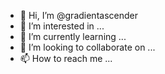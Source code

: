 - 👋 Hi, I’m @gradientascender
- 👀 I’m interested in ...
- 🌱 I’m currently learning ...
- 💞️ I’m looking to collaborate on ...
- 📫 How to reach me ...

<!---
gradientascender/gradientascender is a ✨ special ✨ repository because its `README.md` (this file) appears on your GitHub profile.
You can click the Preview link to take a look at your changes.
--->
